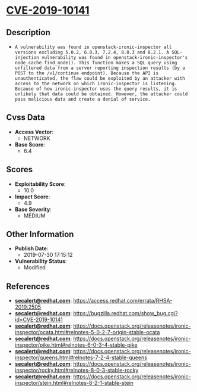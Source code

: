 
# [CVE-2019-10141](https://access.redhat.com/errata/RHSA-2019:2505)

## Description

- `A vulnerability was found in openstack-ironic-inspector all versions excluding 5.0.2, 6.0.3, 7.2.4, 8.0.3 and 8.2.1. A SQL-injection vulnerability was found in openstack-ironic-inspector's node_cache.find_node(). This function makes a SQL query using unfiltered data from a server reporting inspection results (by a POST to the /v1/continue endpoint). Because the API is unauthenticated, the flaw could be exploited by an attacker with access to the network on which ironic-inspector is listening. Because of how ironic-inspector uses the query results, it is unlikely that data could be obtained. However, the attacker could pass malicious data and create a denial of service.`

## Cvss Data

- **Access Vector**:
  - NETWORK
- **Base Score**:
  - 6.4

## Scores

- **Exploitability Score**:
  - 10.0
- **Impact Score**:
  - 4.9
- **Base Severity**:
  - MEDIUM

## Other Information

- **Publish Date**:
  - 2019-07-30 17:15:12
- **Vulnerability Status**:
  - Modified

## References

- **secalert@redhat.com**: https://access.redhat.com/errata/RHSA-2019:2505
- **secalert@redhat.com**: https://bugzilla.redhat.com/show_bug.cgi?id=CVE-2019-10141
- **secalert@redhat.com**: https://docs.openstack.org/releasenotes/ironic-inspector/ocata.html#relnotes-5-0-2-7-origin-stable-ocata
- **secalert@redhat.com**: https://docs.openstack.org/releasenotes/ironic-inspector/pike.html#relnotes-6-0-3-4-stable-pike
- **secalert@redhat.com**: https://docs.openstack.org/releasenotes/ironic-inspector/queens.html#relnotes-7-2-4-stable-queens
- **secalert@redhat.com**: https://docs.openstack.org/releasenotes/ironic-inspector/rocky.html#relnotes-8-0-3-stable-rocky
- **secalert@redhat.com**: https://docs.openstack.org/releasenotes/ironic-inspector/stein.html#relnotes-8-2-1-stable-stein
